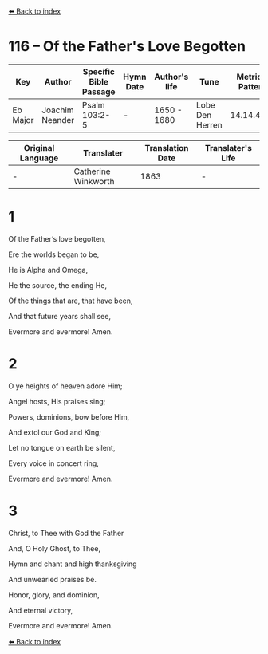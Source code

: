 [⬅️ Back to index](../README.md)

# 116 – Of the Father's Love Begotten

Key | Author   | Specific Bible Passage     |Hymn Date |Author's life |Tune |Metrical Pattern   |Composer/Source                                                                                        
-- | --------- | ---------------------------|----------|--------------|-----|-------------------|-------------   
Eb Major  | Joachim Neander      | Psalm 103:2-5 | -  | 1650 - 1680 | Lobe Den Herren | 14.14.4.7.8 | Chorale Book for England, 1863 

Original Language | Translater | Translation Date   | Translater's Life     
----------------- | --------- | --------------------|-------------   
\-  | Catherine Winkworth      | 1863 | -  | 1827 - 1878 



# 1

Of the Father’s love begotten,

Ere the worlds began to be,

He is Alpha and Omega,

He the source, the ending He,

Of the things that are, that have been,

And that future years shall see,

Evermore and evermore! Amen.



# 2

O ye heights of heaven adore Him;

Angel hosts, His praises sing;

Powers, dominions, bow before Him,

And extol our God and King;

Let no tongue on earth be silent,

Every voice in concert ring,

Evermore and evermore! Amen.



# 3

Christ, to Thee with God the Father

And, O Holy Ghost, to Thee,

Hymn and chant and high thanksgiving

And unwearied praises be.

Honor, glory, and dominion,

And eternal victory,

Evermore and evermore! Amen.

[⬅️ Back to index](../README.md)
